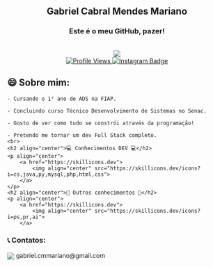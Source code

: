 <div align="center">
    <h2>Gabriel Cabral Mendes Mariano</h2>
    <h3>Este é o meu GitHub, pazer!</h3>
    <br>
    <img src="https://art.pixilart.com/sr5zada802696faws3.png">
    <br>
    <a href="https://komarev.com/ghpvc/?username=gabrielcabralmm&label=Profile%20views&color=0e75b6&style=for-the-badge">
        <img src="https://komarev.com/ghpvc/?username=gabrielcabralmm&label=Profile%20views&color=0e75b6&style=for-the-badge" alt="Profile Views" />
    </a>
    <a href="https://www.instagram.com/gabrielcabralmm/" target="_blank" rel="noopener noreferrer">
        <img src="https://img.shields.io/badge/-Instagram-%23ED1A79?style=for-the-badge&logo=instagram&logoColor=white" alt="Instagram Badge" />
    </a>
</div>
<h2>😄 Sobre mim:</h2>

    - Cursando o 1° ano de ADS na FIAP.

    - Concluindo curso Técnico Desenvolvimento de Sistemas no Senac.

    - Gosto de ver como tudo se constrói através da programação!

    - Pretendo me tornar um dev Full Stack completo.
    <br>
    <h2 align="center">💻 Conhecimentos DEV 💻</h2>
    <p align="center">
        <a href="https://skillicons.dev">
            <img align="center" src="https://skillicons.dev/icons?i=cs,java,py,mysql,php,html,css">
        </a>
    </p>
    <h2 align="center">🧠 Outros conhecimentos 🧠</h2>
    <p align="center">
        <a href="https://skillicons.dev">
            <img align="center" src="https://skillicons.dev/icons?i=ps,pr,ai">
        </a>
</div>
<h3>📞 Contatos: </h3>
    <p><img align="center" src="https://skillicons.dev/icons?i=gmail"> gabriel.cmmariano@gmail.com</p>